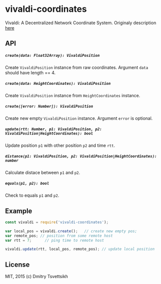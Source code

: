 # vivaldi-coordinates
Vivaldi: A Decentralized Network Coordinate System. Originaly description [here](https://www.cs.umd.edu/class/spring2007/cmsc711/papers/vivaldi.pdf)

## API

##### `create(data: Float32Array): VivaldiPosition`
Create `VivaldiPosition` instance from raw coordinates. Argument `data` should have length == 4.

##### `create(data: HeightCoordinates): VivaldiPosition`
Create `VivaldiPosition` instance from `HeightCoordinates` instance.

##### `create([error: Number]): VivaldiPosition`
Create new empty `VivaldiPosition` instance. Argument `error` is optional.

##### `update(rtt: Number, p1: VivaldiPosition, p2: VivaldiPosition|HeightCoordinates): bool`
Update position `p1` with other position `p2` and time `rtt`.

##### `distance(p1: VivaldiPosition, p2: VivaldiPosition|HeightCoordinates): number`
Calculate distace between `p1` and `p2`.

##### `equals(p1, p2): bool`
Check to equals `p1` and `p2`.

## Example
```js
const vivaldi = require('vivaldi-coordinates');

var local_pos = vivaldi.create();	// create new empty pos;
var remote_pos;	// position from some remote host
var rtt = 7;	  // ping time to remote host

vivaldi.update(rtt, local_pos, remote_pos);	// update local position
```

## License
MIT, 2015 (c) Dmitry Tsvettsikh